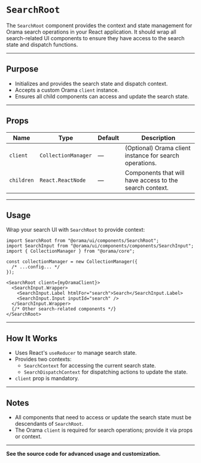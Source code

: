 # `SearchRoot`

The `SearchRoot` component provides the context and state management for Orama search operations in your React application. It should wrap all search-related UI components to ensure they have access to the search state and dispatch functions.

---

## Purpose

- Initializes and provides the search state and dispatch context.
- Accepts a custom Orama `client` instance.
- Ensures all child components can access and update the search state.

---

## Props

| Name       | Type                | Default | Description                                             |
| ---------- | ------------------- | ------- | ------------------------------------------------------- |
| `client`   | `CollectionManager` | —       | (Optional) Orama client instance for search operations. |
| `children` | `React.ReactNode`   | —       | Components that will have access to the search context. |

---

## Usage

Wrap your search UI with `SearchRoot` to provide context:

```tsx
import SearchRoot from "@orama/ui/components/SearchRoot";
import SearchInput from "@orama/ui/components/components/SearchInput";
import { CollectionManager } from "@orama/core";

const collectionManager = new CollectionManager({
  /* ...config... */
});
```

```tsx
<SearchRoot client={myOramaClient}>
  <SearchInput.Wrapper>
    <SearchInput.Label htmlFor="search">Search</SearchInput.Label>
    <SearchInput.Input inputId="search" />
  </SearchInput.Wrapper>
  {/* Other search-related components */}
</SearchRoot>
```

---

## How It Works

- Uses React's `useReducer` to manage search state.
- Provides two contexts:
  - `SearchContext` for accessing the current search state.
  - `SearchDispatchContext` for dispatching actions to update the state.
- `client` prop is mandatory.

---

## Notes

- All components that need to access or update the search state must be descendants of `SearchRoot`.
- The Orama `client` is required for search operations; provide it via props or context.

---

**See the source code for advanced usage and customization.**
